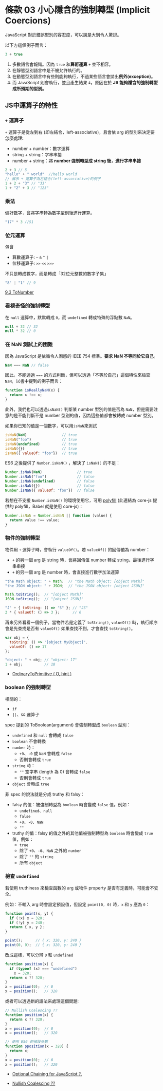 # 條款 03 小心隱含的強制轉型 (Implicit Coercions)

JavaScript 對於錯誤型別的容忍度，可以說是大到令人驚訝。

以下方這個例子而言： 

```javascript
3 + true
```

1. 多數語言會報錯。因為 `true` 和**算術運算** `+` 並不相容。
2. 在靜態型別語言中是不被允許執行的。
3. 在動態型別語言中有些則能夠執行，不過某些語言會拋出**例外(exception)**。
4. 而 JavaScript 則會執行，並且產生結果 `4`，原因在於 **JS 能夠隱含的強制轉型成所預期的型別。**

## JS中運算子的特性

### `+` 運算子

 `+` 運算子是從左到右 (即左結合，left-associative)，且會依 arg 的型別來決定要怎麼處理:
- number + number：數字運算
- string + string：字串串接
- number + string：將 **number 強制轉型成 string 後，進行字串串接**

```javascript
2 + 3 // 5
"hello" + " world"  //hello world
// 展示 + 運算子為左結合(left-associative)的例子 
1 + 2 + "3" // "33"
1 + "2" + 3 // "123" 
```
### 乘法

偏好數字，會將字串轉為數字型別後進行運算。

```javascript
"17" * 3 //51
```

### 位元運算

包含
- 算數運算子: `~` `&` `^` `|`
- 位移運算子: `>>` `<<` `>>>`

不只是轉成數字，而是轉成「32位元整數的數字子集」

```javascript
"8" | "1" // 9
```

[9.3 ToNumber](https://www.ecma-international.org/ecma-262/5.1/#sec-9.3)

### 看視奇怪的強制轉型

在 `null` 運算中，默默轉成 `0`，而 `undefined` 轉成特殊的浮點數 `NaN`。

```javascript
null + 32 // 32
null * 32 // 0
```

### 在 NaN 測試上的困難

因為 JavaScript 是依循令人困惑的 IEEE 754 標準。**要求 NaN 不等同於它自己**。

```javascript
NaN === NaN // false
```

因此，不能透過 `===` 的方式判斷，但可以透過「不等於自己」這個特性來檢查 `NaN`，以書中提到的例子而言：

```javascript
function isReallyNaN(x) {
  return x !== x;
}
```

此外，我們也可以透過`isNaN()` 判斷某 number 型別的值是否為 `NaN`，但是需要注意的是不能判斷不是 number 型別的值，因為這些值都會被轉成 number 型別。

如果你已知的值是一個數字，可以用`isNaN`來測試

```javascript
isNaN(NaN)                // true
isNaN("foo")              // true
isNaN(undefined)          // true
isNaN({})                 // true
isNaN({ valueOf: "foo"})  // true
```

ES6 之後提供了 `Number.isNaN()` ，解決了 `isNaN()` 的不足：

```javascript
Number.isNaN(NaN)                // true
Number.isNaN("foo")              // false
Number.isNaN(undefined)          // false
Number.isNaN({})                 // false
Number.isNaN({ valueOf: "foo"})  // false
```

若想在不支援 `Number.isNaN()` 的環境使用它，可用 [polyfill](https://github.com/zloirock/core-js/blob/master/packages/core-js/modules/es.number.is-nan.js) (此連結為 core-js 提供的 polyfill，Babel 就是使用 core-js)：

```javascript
Number.isNaN = Number.isNaN || function (value) {     
  return value !== value;
}
```

### 物件的強制轉型

物件用 `+` 運算子時，會執行 `valueOf()`。若 `valueOf()` 的回傳值為 number：
- `+` 的另一個 arg 是 string 時，會將回傳值 number 轉成 string，最後進行字串串接
- `+` 的另一個 arg 是 number 時，會直接進行數字加法運算

```javascript
"the Math object: " + Math;  // "the Math object: [object Math]"
"the JSON object: " + JSON;  // "the JSON object: [object JSON]"

Math.toString();  // "[object Math]"
JSON.toString();  // "[object JSON]"

"J" + { toString: () => "S" }; // "JS"
2 * { valueOf: () => 3 };      // 6
```

再來另外看看一個例子，當物件若是定義了 `toString()`, `valueOf()` 時，執行順序會是先查找是否有 `valueOf()` 如果查找不到，才會查找 `toString()`。

```javascript
var obj = {
  toString: () => "[object MyObject]",
  valueOf: () => 17
};

"object: " + obj; // "object: 17"
1 + obj;          // 18
```

- [OrdinaryToPrimitive ( O, hint )](https://read262.netlify.app/abstract-operations/type-conversion#sec-ordinarytoprimitive)

### boolean 的強制轉型

相關的：
- `if`
- `||`、`&&` 運算子

spec 提到的 ToBoolean(argument) 會強制轉型成 `boolean` 型別：
- `undefined` 和 `null` 會轉成 `false`
- `boolean` 不會轉換
- `number` 時：
  - `+0`、`-0` 或 `NaN` 會轉成 `false`
  - 否則會轉成 `true`
- `string` 時：
  - `""` 空字串 (length 為 0) 會轉成 `false`
  - 否則會轉成 `true`
- `object` 會轉成 `true`

非 spec 的說法就是分成 truthy 和 falsy：
- falsy 的值：被強制轉型為 `boolean` 時會變成 `false` 值，例如：
  - `undefined`、`null`
  - `false`
  - `+0`、`-0`、`NaN`
  - `""`
- truthy 的值：falsy 的值之外的其他值被強制轉型為 `boolean` 時會變成 `true` 值，例如：
  - `true`
  - 除了 `+0`、`-0`、`NaN` 之外的 `number`
  - 除了 `""` 的 `string`
  - 所有 `object`

### 檢查 `undefined`

若使用 truthiness 來檢查函數的 arg 或物件 property 是否有定義時，可能會不安全。

例如：不輸入 arg 時會設定預設值，但設定 `point(0, 0)` 時，`x` 和 `y` 應為 `0`：

```javascript
function point(x, y) {
  if (!x) x = 320;
  if (!y) y = 240;
  return { x, y };
}

point();      // { x: 320, y: 240 }
point(0, 0);  // { x: 320, y: 240 }
```

改成這樣，可以分辨 `0` 和 `undefined`

```javascript
function position(x) {
  if (typeof (x) === "undefined")
    x = 320;
  return x ?? 320;
}
x = position(0);  // 0
x = position();   // 320
```

或者可以透過新的語法來處理這個問題:

```javascript
// Nullish Coalescing ??
function position(x) {
  return x ?? 320;
}
x = position(0);  // 0
x = position();   // 320
```

```javascript
// 使用 ES6 的預設參數
function pposition(x = 320) {
  return x;
}
x = position(0);  // 0
x = position();   // 320
```

- [Optional Chaining for JavaScript ?.](https://github.com/tc39/proposal-optional-chaining#optional-chaining-for-javascript)

- [Nullish Coalescing ??](https://github.com/tc39/proposal-nullish-coalescing)
